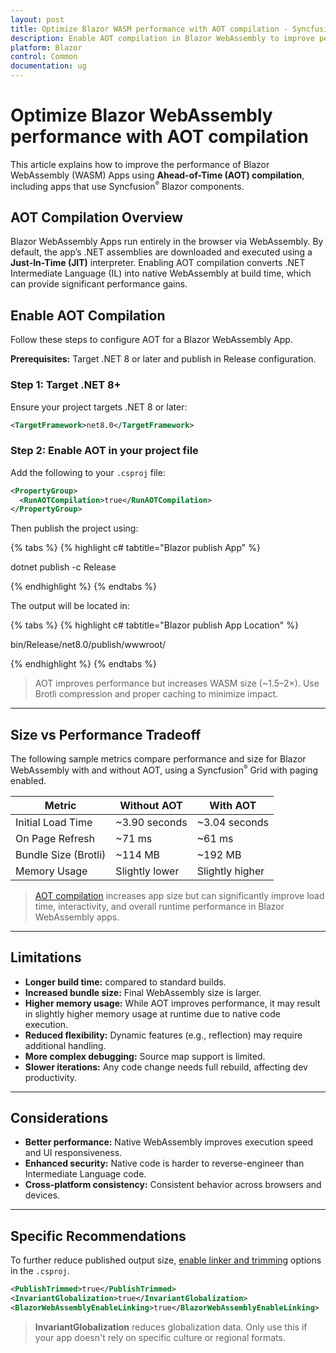 ```yaml
---
layout: post
title: Optimize Blazor WASM performance with AOT compilation - Syncfusion
description: Enable AOT compilation in Blazor WebAssembly to improve performance, understand trade-offs, and review size versus performance considerations and more details.
platform: Blazor
control: Common
documentation: ug
---
```


# Optimize Blazor WebAssembly performance with AOT compilation

This article explains how to improve the performance of Blazor WebAssembly (WASM) Apps using **Ahead-of-Time (AOT) compilation**, including apps that use Syncfusion<sup style="font-size:70%">&reg;</sup> Blazor components.

## AOT Compilation Overview

Blazor WebAssembly Apps run entirely in the browser via WebAssembly. By default, the app’s .NET assemblies are downloaded and executed using a **Just-In-Time (JIT)** interpreter. Enabling AOT compilation converts .NET Intermediate Language (IL) into native WebAssembly at build time, which can provide significant performance gains.

## Enable AOT Compilation

Follow these steps to configure AOT for a Blazor WebAssembly App.

**Prerequisites:** Target .NET 8 or later and publish in Release configuration.

### Step 1: Target .NET 8+

Ensure your project targets .NET 8 or later:

```xml
<TargetFramework>net8.0</TargetFramework>
```

### Step 2: Enable AOT in your project file

Add the following to your `.csproj` file:

```xml
<PropertyGroup>
  <RunAOTCompilation>true</RunAOTCompilation>
</PropertyGroup>
```

Then publish the project using:

{% tabs %}
{% highlight c# tabtitle="Blazor publish App" %}

dotnet publish -c Release

{% endhighlight %}
{% endtabs %}

The output will be located in:

{% tabs %}
{% highlight c# tabtitle="Blazor publish App Location" %}

bin/Release/net8.0/publish/wwwroot/

{% endhighlight %}
{% endtabs %}

> AOT improves performance but increases WASM size (~1.5–2×). Use Brotli compression and proper caching to minimize impact.

---

## Size vs Performance Tradeoff
The following sample metrics compare performance and size for Blazor WebAssembly with and without AOT, using a Syncfusion<sup style="font-size:70%">&reg;</sup> Grid with paging enabled.

| Metric                     | Without AOT          | With AOT             |
|----------------------------|----------------------|----------------------|
| Initial Load Time          | ~3.90 seconds        | ~3.04 seconds        |
| On Page Refresh            | ~71 ms               | ~61 ms               |
| Bundle Size (Brotli)       | ~114 MB              | ~192 MB              |
| Memory Usage               | Slightly lower       | Slightly higher      |

> [AOT compilation](https://learn.microsoft.com/en-us/aspnet/core/blazor/webassembly-build-tools-and-aot#ahead-of-time-aot-compilation) increases app size but can significantly improve load time, interactivity, and overall runtime performance in Blazor WebAssembly apps.

---

## Limitations

- **Longer build time:** compared to standard builds.
- **Increased bundle size:** Final WebAssembly size is larger.
- **Higher memory usage:** While AOT improves performance, it may result in slightly higher memory usage at runtime due to native code execution.
- **Reduced flexibility:** Dynamic features (e.g., reflection) may require additional handling.
- **More complex debugging:** Source map support is limited.
- **Slower iterations:** Any code change needs full rebuild, affecting dev productivity.

---

## Considerations

- **Better performance:** Native WebAssembly improves execution speed and UI responsiveness.
- **Enhanced security:** Native code is harder to reverse-engineer than Intermediate Language code.
- **Cross-platform consistency:** Consistent behavior across browsers and devices.

---

## Specific Recommendations

To further reduce published output size, [enable linker and trimming](https://learn.microsoft.com/en-us/dotnet/core/deploying/trimming/trimming-options#enable-trimming) options in the `.csproj`.

```xml
<PublishTrimmed>true</PublishTrimmed>
<InvariantGlobalization>true</InvariantGlobalization>
<BlazorWebAssemblyEnableLinking>true</BlazorWebAssemblyEnableLinking>
```

> **InvariantGlobalization** reduces globalization data. Only use this if your app doesn't rely on specific culture or regional formats.